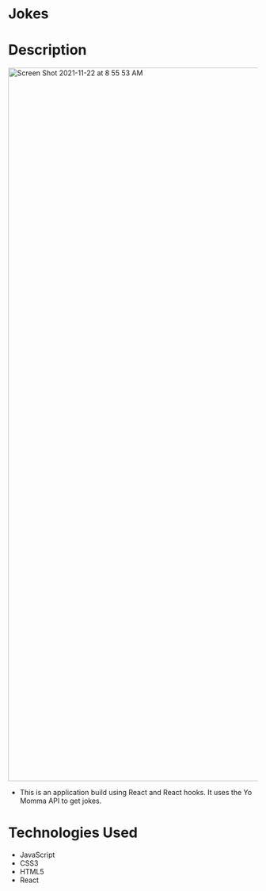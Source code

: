 # Jokes 

# Description 

<img width="1440" alt="Screen Shot 2021-11-22 at 8 55 53 AM" src="https://user-images.githubusercontent.com/53157290/148673186-669d5e3e-fdb7-4969-9a79-df3a1876d474.png">

* This is an application build using React and React hooks. It uses the Yo Momma API to get jokes.

# Technologies Used
* JavaScript
* CSS3
* HTML5
* React

